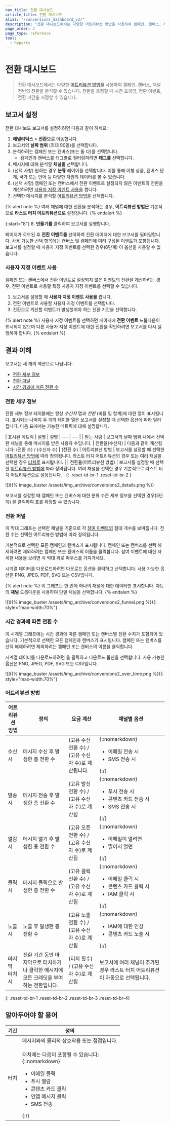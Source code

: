 ```yaml
---
nav_title: 전환 대시보드
article_title: 전환 대시보드
alias: "/conversions_dashboard_v2/"
description: "전환 대시보드에서는 다양한 어트리뷰션 방법을 사용하여 캠페인, 캔버스, 채널 전반의 전환을 분석할 수 있습니다."
page_order: 3
page_type: reference
tool: 
  - Reports
---
```


# 전환 대시보드

> 전환 대시보드에서는 다양한 [어트리뷰션 방법을](#attribution-methods) 사용하여 캠페인, 캔버스, 채널 전반의 전환을 분석할 수 있습니다. 전환을 측정할 때 시간 프레임, 전환 이벤트, 전환 기간을 지정할 수 있습니다.

## 보고서 설정

전환 대시보드 보고서를 설정하려면 다음과 같이 하세요:

1. **애널리틱스** > **전환으로** 이동합니다.
2. 보고서의 **날짜 범위** (최대 90일)를 선택합니다.
3. 분석하려는 캠페인 또는 캔버스(또는 둘 다)를 선택합니다. 
   - 캠페인과 캔버스를 태그별로 필터링하려면 **태그를** 선택합니다.  
4. 메시지에 대해 분석할 **채널을** 선택합니다.
5. (선택 사항) 원하는 경우 **분류** 레이어를 선택합니다. 이를 통해 이형 상품, 캔버스 단계, 국가 또는 언어 등 다양한 차원의 데이터를 볼 수 있습니다.
6. (선택 사항) 캠페인 또는 캔버스에서 전환 이벤트로 설정되지 않은 이벤트의 전환을 계산하려면 [사용자 지정 이벤트 사용을](#using-custom-events) 켭니다.
7. 선택한 메시지를 분석할 [어트리뷰션 방법을](#attribution-methods) 선택합니다.

{% alert note %}
여러 채널에 대한 전환을 분석하는 경우, **어트리뷰션 방법은** 기본적으로 **라스트 터치 어트리뷰션으로** 설정됩니다.
{% endalert %}

{:start="8"}
8\. **만들기를** 클릭하여 보고서를 실행합니다.

페이지가 로드된 후 **전환 이벤트를** 선택하여 전환 데이터에 대한 보고서를 필터링합니다. 사용 가능한 선택 항목에는 캔버스 및 캠페인에 미리 구성된 이벤트가 포함됩니다. 보고서를 설정할 때 사용자 지정 이벤트를 선택한 경우(6단계) 이 옵션을 사용할 수 없습니다.

### 사용자 지정 이벤트 사용

캠페인 또는 캔버스에서 전환 이벤트로 설정되지 않은 이벤트의 전환을 계산하려는 경우, 전환 이벤트로 사용할 특정 사용자 지정 이벤트를 선택할 수 있습니다. 

1. 보고서를 설정할 때 **사용자 지정 이벤트 사용을** 켭니다.
2. 전환 이벤트로 사용할 사용자 지정 이벤트를 선택합니다.
3. 전환으로 계산할 이벤트가 발생했어야 하는 전환 기간을 선택합니다.

{% alert note %}
사용자 지정 이벤트를 선택하면 페이지에 **전환 이벤트** 드롭다운이 표시되지 않으며 다른 사용자 지정 이벤트에 대한 전환을 확인하려면 보고서를 다시 실행해야 합니다.
{% endalert %}

## 결과 이해

보고서는 세 개의 섹션으로 나뉩니다:

- [전환 세부 정보](#conversion-details)
- [전환 퍼널](#conversion-funnel)
- [시간 경과에 따른 전환 수](#conversions-over-time)

### 전환 세부 정보

전환 세부 정보 테이블에는 항상 *수신자* 열과 *전환* (비율 및 합계)에 대한 열이 표시됩니다. 표시되는 나머지 두 개의 테이블 열은 보고서를 설정할 때 선택한 옵션에 따라 달라집니다. 다음 표에서는 가능한 메트릭에 대해 설명합니다.

| 표시된 메트릭 | 설명 | 설명
 | --- | --- |
| 받는 사람 | 보고서의 날짜 범위 내에서 선택한 채널을 통해 메시지를 받은 사용자 수입니다.
| 전환율(수신자) | 다음과 같이 계산됩니다: (전환 수) / (수신자 수) | (전환 수)
| 어트리뷰션 방법 | 보고서를 설정할 때 선택한 [어트리뷰션 방법에](#attribution-methods) 따라 정의됩니다. 라스트 터치 어트리뷰션의 경우 또는 여러 채널을 선택한 경우 [터치로](#terms-to-know) 표시됩니다. |
| 전환율(어트리뷰션 방법) | 보고서를 설정할 때 선택한 [어트리뷰션 방법에](#attribution-methods) 따라 정의됩니다. 여러 채널을 선택한 경우 기본적으로 라스트 터치 어트리뷰션으로 설정됩니다. |
{: .reset-td-br-1 .reset-td-br-2 }

![]({% image_buster /assets/img_archive/conversions2_details.png %})

보고서를 설정할 때 캠페인 또는 캔버스에 대한 분류 수준 세부 정보를 선택한 경우(5단계) <i class="fas fa-angle-down"></i> 을 클릭하여 표를 확장할 수 있습니다.

### 전환 퍼널

이 막대 그래프는 선택한 채널을 기준으로 각 [참여 이벤트의]({{site.baseurl}}/user_guide/data_and_analytics/braze_currents/event_glossary/message_engagement_events) 절대 개수를 보여줍니다. 전환 수는 선택한 어트리뷰션 방법에 따라 정의됩니다.

기본적으로 선택한 모든 캠페인과 캔버스가 표시됩니다. 캠페인 또는 캔버스를 선택 해제하려면 제외하려는 캠페인 또는 캔버스의 이름을 클릭합니다. 참여 이벤트에 대한 자세한 내용을 보려면 각 막대 위로 마우스를 가져가세요.

시계열 데이터를 다운로드하려면 다운로드 옵션을 클릭하고 선택합니다. 사용 가능한 옵션은 PNG, JPEG, PDF, SVG 또는 CSV입니다.

{% alert note %}
이 그래프는 한 번에 하나의 채널에 대한 데이터만 표시합니다. 차트의 **채널** 드롭다운을 사용하여 단일 채널을 선택합니다.
{% endalert %}

![]({% image_buster /assets/img_archive/conversions2_funnel.png %}){: style="max-width:70%"}

### 시간 경과에 따른 전환 수

이 시계열 그래프에는 시간 경과에 따른 캠페인 또는 캔버스별 전환 수치가 포함되어 있습니다. 기본적으로 선택한 모든 캠페인과 캔버스가 표시됩니다. 캠페인 또는 캔버스를 선택 해제하려면 제외하려는 캠페인 또는 캔버스의 이름을 클릭합니다.

시계열 데이터를 다운로드하려면 <i class="fas fa-bars"></i> 을 클릭하고 다운로드 옵션을 선택합니다. 사용 가능한 옵션은 PNG, JPEG, PDF, SVG 또는 CSV입니다.

![]({% image_buster /assets/img_archive/conversions2_over_time.png %}){: style="max-width:70%"}

### 어트리뷰션 방법

| 어트리뷰션 방법 | 정의 | 요금 계산 | 채널별 옵션 |
| --- | --- | --- | --- |
| 수신 시 | 메시지 수신 후 발생한 총 전환 수 | (고유 수신 전환 수) / (고유 수신자 수)로 계산됩니다. | {::nomarkdown}<ul><li>이메일 전송 시</li><li>SMS 전송 시</li></ul>{:/} |
| 발송 시 | 메시지 전송 후 발생한 총 전환 수 | (고유 발신 전환 수) / (고유 수신자 수)로 계산됨 | {::nomarkdown}<ul><li>푸시 전송 시</li><li>콘텐츠 카드 전송 시</li><li>SMS 전송 시</li></ul>{:/} |
| 열람 시 | 메시지 열기 후 발생한 총 전환 수 | (고유 오픈 전환 수) / (고유 수신자 수)로 계산됨 | {::nomarkdown}<ul><li>이메일이 열리면</li><li>밀어서 열면</li></ul>{:/} |
| 클릭 시 | 메시지 클릭으로 발생한 총 전환 수 | (고유 클릭 전환 수) / (고유 수신자 수)로 계산됨 | {::nomarkdown}<ul><li>이메일 클릭 시</li><li>콘텐츠 카드 클릭 시</li><li>IAM 클릭 시</li></ul>{:/} |
| 노출 시 | 노출 후 발생한 총 전환 수 | (고유 노출 전환 수) / (고유 수신자 수)로 계산됨 | {::nomarkdown}<ul><li>IAM에 대한 인상</li><li>콘텐츠 카드 노출 시</li></ul>{:/} |
| 마지막 터치 시 | 전환 기간 동안 마지막으로 터치하거나 클릭한 메시지에 모든 크레딧을 부여하는 전환입니다. | (터치 횟수) / (고유 수신자 수)로 계산됨 | 보고서에 여러 채널이 추가된 경우 라스트 터치 어트리뷰션이 자동으로 선택됩니다.|
{: .reset-td-br-1 .reset-td-br-2 .reset-td-br-3 .reset-td-br-4}

## 알아두어야 할 용어

| 기간 | 정의 |
| --- | --- |
| 터치 | 메시지와의 물리적 상호작용 또는 접점입니다.<br><br>터치에는 다음이 포함될 수 있습니다:<br>{::nomarkdown}<ul><li>이메일 클릭</li><li>푸시 열람</li><li>콘텐츠 카드 클릭</li><li>인앱 메시지 클릭</li><li>SMS 전송</li></ul>{:/} |
